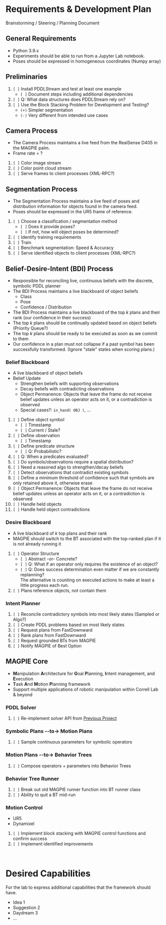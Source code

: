# Requirements & Development Plan
Brainstorming / Steering / Planning Document

## General Requirements
* Python 3.9.x
* Experiments should be able to run from a Jupyter Lab notebook.
* Poses should be expressed in homogeneous coordinates (Numpy array)

## Preliminaries
1. `[ ]` Install PDDLStream and test at least one example
    * `[ ]` Document steps including additional dependencies
1. `[ ]` Q: What data structures does PDDLStream rely on?
1. `[ ]` Use the Block Stacking Problem for Development and Testing?
    * `(+)` Simpler segmentation
    * `(-)` Very different from intended use cases

## Camera Process
* The Camera Process maintains a live feed from the RealSense D405 in the MAGPIE palm.
* Frame rate = ?
1. `[ ]` Color image stream
1. `[ ]` Color point cloud stream
1. `[ ]` Serve frames to client processes (XML-RPC?)

## Segmentation Process
* The Segmentation Process maintains a live feed of poses and distribution information for objects found in the camera feed. 
* Poses should be expressed in the UR5 frame of reference.
1. `[ ]` Choose a classification / segmentation method
    * `[ ]` Does it provide poses?
    * `[ ]` If not, how will object poses be determined?
1. `[ ]` Identify training requirements
1. `[ ]` Train
1. `[ ]` Benchmark segmentation: Speed & Accuracy
1. `[ ]` Serve identified objects to client processes (XML-RPC?)

## Belief-Desire-Intent (BDI) Process
* Responsible for reconciling live, continuous beliefs with the discrete, symbolic PDDL planner
* The BDI Process maintains a live blackboard of object beliefs
    - Class
    - Pose 
    - Confidence / Distribution
* The BDI Process maintains a live blackboard of the top $k$ plans and their rank (our confidence in their success)
* The top $k$ plans should be continually updated based on object beliefs (Priority Queue?)
* The top $k$ plans should be ready to be executed as soon as we commit to them
* Our confidence in a plan must not collapse if a past symbol has been successfully transformed. (Ignore "stale" states when scoring plans.)

### Belief Blackboard
* A live blackboard of object beliefs
* Belief Update
    - Strengthen beliefs with supporting observations
    - Decay beliefs with contradicting observations
    - Object Permanence: Objects that leave the frame do not receive belief updates unless an operator acts on it, or a contradiction is observed
    - Special cases?: `in_hand( OBJ )`, ...

1. `[ ]` Define object symbol
    * `[ ]` Timestamp
    * `[ ]` Current / Stale?
1. `[ ]` Define observation
    * `[ ]` Timestamp
1. `[ ]` Define predicate structure
    * `[ ]` Q: Probabilistic?
1. `[ ]` Q: When a predicates evaluated?
1. `[ ]` Do symbols/observations require a spatial distribution?
1. `[ ]` Need a reasoned algo to strengthen/decay beliefs
1. `[ ]` Detect observations that contradict existing symbols
1. `[ ]` Define a minimum threshold of confidence such that symbols are only retained above it, otherwise erase
1. `[ ]` Object Permanence: Objects that leave the frame do not receive belief updates unless an operator acts on it, or a contradiction is observed
1. `[ ]` Handle held objects
1. `[ ]` Handle held object contradictions

### Desire Blackboard
* A live blackboard of $k$ top plans and their rank
* MAGPIE should switch to the BT associated with the top-ranked plan if it is not already running it

1. `[ ]` Operator Structure
    * `[ ]` Abstract -or- Concrete?
    * `[ ]` Q: What if an operator only requires the existence of an object?
    * `[ ]` Q: Does success determination even matter if we are constantly replanning?  
    The alternative is counting on executed actions to make at least a little progress each run.
1. `[ ]` Plans reference objects, not contain them

### Intent Planner
1. `[ ]` Reconcile contradictory symbols into most likely states (Sampled or Algo?)
1. `[ ]` Create PDDL problems based on most likely states
1. `[ ]` Request plans from FastDownward
1. `[ ]` Rank plans from FastDownward 
1. `[ ]` Request grounded BTs from MAGPIE
1. `[ ]` Notify MAGPIE of Best Option

## MAGPIE Core
* **M**anipulation **A**rchitecture for **G**oal **P**lanning, **I**ntent management, and **E**xecution
* **T**ask **A**nd **M**otion **P**lanning framework
* Support multiple applications of robotic manipulation within Correll Lab & beyond

### PDDL Solver

1. `[ ]` Re-implement solver API from [Previous Project](https://github.com/correlllab/Factor-Graphs-for-Failure-Analysis/blob/main/zc_WeBots_PDDL/50_PDDL_Asm-Gear.ipynb)

### Symbolic Plans --to-> Motion Plans

1. `[ ]` Sample continuous parameters for symbolic operators

### Motion Plans --to-> Behavior Trees
1. `[ ]` Compose operators + parameters into Behavior Trees

### Behavior Tree Runner
1. `[ ]` Break out old MAGPIE runner function into BT runner class
1. `[ ]` Ability to quit a BT mid-run

### Motion Control
* UR5
* Dynamixel

1. `[ ]` Implement block stacking with MAGPIE control functions and confirm success
1. `[ ]` Implement identified improvements

&nbsp;  

# Desired Capabilities
For the lab to express additional capabilities that the framework should have.

* Idea 1
* Suggestion 2
* Daydream 3
* ...